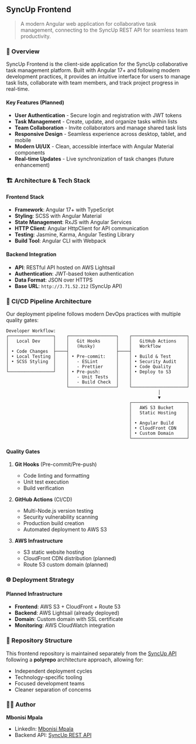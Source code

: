 ## SyncUp Frontend

> A modern Angular web application for collaborative task management, connecting to the SyncUp REST API for seamless team productivity.

### 🌟 Overview

SyncUp Frontend is the client-side application for the SyncUp collaborative task management platform. Built with Angular 17+ and following modern development practices, it provides an intuitive interface for users to manage task lists, collaborate with team members, and track project progress in real-time.

#### Key Features (Planned)
- **User Authentication** - Secure login and registration with JWT tokens
- **Task Management** - Create, update, and organize tasks within lists
- **Team Collaboration** - Invite collaborators and manage shared task lists
- **Responsive Design** - Seamless experience across desktop, tablet, and mobile
- **Modern UI/UX** - Clean, accessible interface with Angular Material components
- **Real-time Updates** - Live synchronization of task changes (future enhancement)

### 🏗️ Architecture & Tech Stack

#### Frontend Stack
- **Framework**: Angular 17+ with TypeScript
- **Styling**: SCSS with Angular Material
- **State Management**: RxJS with Angular Services
- **HTTP Client**: Angular HttpClient for API communication
- **Testing**: Jasmine, Karma, Angular Testing Library
- **Build Tool**: Angular CLI with Webpack

#### Backend Integration
- **API**: RESTful API hosted on AWS Lightsail
- **Authentication**: JWT-based token authentication
- **Data Format**: JSON over HTTPS
- **Base URL**: `http://3.71.52.212` (SyncUp API)

### 🚀 CI/CD Pipeline Architecture

Our deployment pipeline follows modern DevOps practices with multiple quality gates:

```
Developer Workflow:
┌─────────────────┐    ┌──────────────────┐    ┌─────────────────────┐
│   Local Dev     │    │   Git Hooks      │    │   GitHub Actions    │
│                 │    │   (Husky)        │    │   Workflow          │
│ • Code Changes  ├────┤                  ├────┤                     │
│ • Local Testing │    │ • Pre-commit:    │    │ • Build & Test      │
│ • SCSS Styling  │    │   - ESLint       │    │ • Security Audit    │
│                 │    │   - Prettier     │    │ • Code Quality      │
└─────────────────┘    │ • Pre-push:      │    │ • Deploy to S3      │
                       │   - Unit Tests   │    │                     │
                       │   - Build Check  │    │                     │
                       └──────────────────┘    └─────────────────────┘
                                                          │
                                                          ▼
                                               ┌─────────────────────┐
                                               │   AWS S3 Bucket     │
                                               │   Static Hosting    │
                                               │                     │
                                               │ • Angular Build     │
                                               │ • CloudFront CDN    │
                                               │ • Custom Domain     │
                                               └─────────────────────┘
```

#### Quality Gates
1. **Git Hooks** (Pre-commit/Pre-push)
   - Code linting and formatting
   - Unit test execution
   - Build verification

2. **GitHub Actions** (CI/CD)
   - Multi-Node.js version testing
   - Security vulnerability scanning
   - Production build creation
   - Automated deployment to AWS S3

3. **AWS Infrastructure**
   - S3 static website hosting
   - CloudFront CDN distribution (planned)
   - Route 53 custom domain (planned)

### 🌐 Deployment Strategy

#### Planned Infrastructure
- **Frontend**: AWS S3 + CloudFront + Route 53
- **Backend**: AWS Lightsail (already deployed)
- **Domain**: Custom domain with SSL certificate
- **Monitoring**: AWS CloudWatch integration

### 🔗 Repository Structure

This frontend repository is maintained separately from the [SyncUp API](https://github.com/yourusername/syncup-backend) following a **polyrepo** architecture approach, allowing for:
- Independent deployment cycles
- Technology-specific tooling
- Focused development teams
- Cleaner separation of concerns

### 👨‍💻 Author

**Mbonisi Mpala**
- LinkedIn: [Mbonisi Mpala](https://www.linkedin.com/in/mbonisi-mpala/)
- Backend API: [SyncUp REST API](https://github.com/mpalambonisi/syncup-backend)


